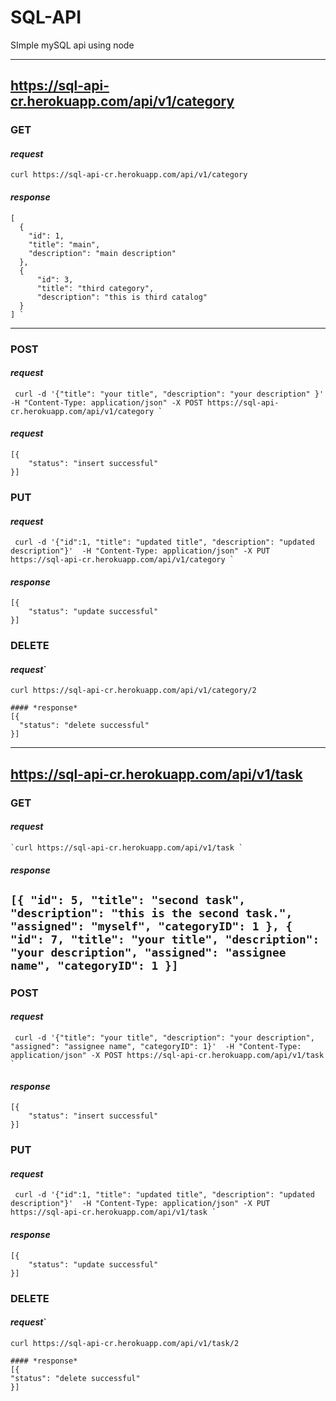 # SQL-API
SImple mySQL api using node


---
##   https://sql-api-cr.herokuapp.com/api/v1/category
###    GET
#### *request*
  `curl https://sql-api-cr.herokuapp.com/api/v1/category `

  #### *response*
    [
      {
        "id": 1,
        "title": "main",
        "description": "main description"
      },
      {
          "id": 3,
          "title": "third category",
          "description": "this is third catalog"
      }
    ] `
---
### POST
  #### *request*
     curl -d '{"title": "your title", "description": "your description" }'  -H "Content-Type: application/json" -X POST https://sql-api-cr.herokuapp.com/api/v1/category `
   
#### *request*
    [{
        "status": "insert successful"
    }]
    
### PUT
  #### *request*

     curl -d '{"id":1, "title": "updated title", "description": "updated description"}'  -H "Content-Type: application/json" -X PUT https://sql-api-cr.herokuapp.com/api/v1/category `
   
  #### *response*
    [{
        "status": "update successful"
    }]
    

### DELETE
  #### *request*`
  `curl https://sql-api-cr.herokuapp.com/api/v1/category/2`

    #### *response*
    [{
      "status": "delete successful"
    }]

---
##    https://sql-api-cr.herokuapp.com/api/v1/task
###    GET
  #### *request*
    `curl https://sql-api-cr.herokuapp.com/api/v1/task `
  #### *response*
  
   `[{
        "id": 5,
        "title": "second task",
        "description": "this is the second task.",
        "assigned": "myself",
        "categoryID": 1
    },
    {
        "id": 7,
        "title": "your title",
        "description": "your description",
        "assigned": "assignee name",
        "categoryID": 1
    }]`
---
### POST
  #### *request*
     curl -d '{"title": "your title", "description": "your description", "assigned": "assignee name", "categoryID": 1}'  -H "Content-Type: application/json" -X POST https://sql-api-cr.herokuapp.com/api/v1/task `
   
   #### *response*
    [{
        "status": "insert successful"
    }]
    
### PUT
  #### *request*
     curl -d '{"id":1, "title": "updated title", "description": "updated description"}'  -H "Content-Type: application/json" -X PUT https://sql-api-cr.herokuapp.com/api/v1/task `
   
   #### *response*
    [{
        "status": "update successful"
    }]
    
### DELETE
  #### *request*`
  `curl https://sql-api-cr.herokuapp.com/api/v1/task/2`

    #### *response*
    [{
    "status": "delete successful"
    }]